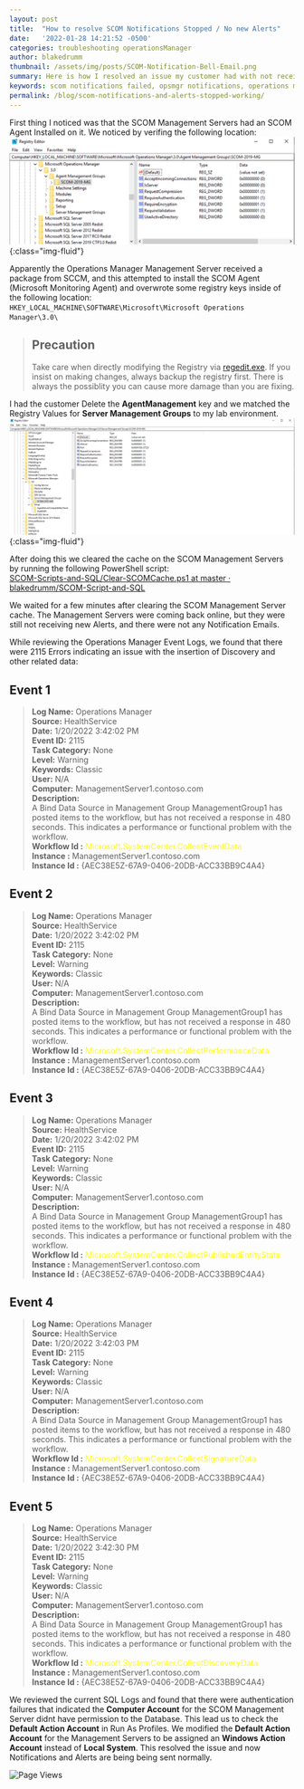 ```yaml
---
layout: post
title:  "How to resolve SCOM Notifications Stopped / No new Alerts"
date:   '2022-01-28 14:21:52 -0500'
categories: troubleshooting operationsManager
author: blakedrumm
thumbnail: /assets/img/posts/SCOM-Notification-Bell-Email.png
summary: Here is how I resolved an issue my customer had with not receiving notification emails for alerts in SCOM. They also noticed there are no new alerts in several days.
keywords: scom notifications failed, opsmgr notifications, operations manager notifications, alerts not updating, no new alerts, alerts stalled, all management server resource pool failure
permalink: /blog/scom-notifications-and-alerts-stopped-working/
---
```

 
 First thing I noticed was that the SCOM Management Servers had an SCOM Agent Installed on it. We noticed by verifing the following location:
 ![Management Server - Bad Registry Keys](/assets/img/posts/agent-registry-scom-ms.png){:class="img-fluid"}

Apparently the Operations Manager Management Server received a package from SCCM, and this attempted to install the SCOM Agent (Microsoft Monitoring Agent) and overwrote some registry keys inside of the following location: \
`HKEY_LOCAL_MACHINE\SOFTWARE\Microsoft\Microsoft Operations Manager\3.0\`

 > ## Precaution
 > Take care when directly modifying the Registry via [regedit.exe](https://support.microsoft.com/windows/how-to-open-registry-editor-in-windows-10-deab38e6-91d6-e0aa-4b7c-8878d9e07b11). If you insist on making changes, always backup the registry first. There is always the possiblity you can cause more damage than you are fixing.

I had the customer Delete the __AgentManagement__ key and we matched the Registry Values for __Server Management Groups__ to my lab environment.
![Management Server - Good Registry Keys](/assets/img/posts/management-server-registry.png){:class="img-fluid"}

After doing this we cleared the cache on the SCOM Management Servers by running the following PowerShell script: \
[SCOM-Scripts-and-SQL/Clear-SCOMCache.ps1 at master · blakedrumm/SCOM-Script-and-SQL](https://github.com/blakedrumm/SCOM-Scripts-and-SQL/blob/master/Powershell/Clear-SCOMCache.ps1)


We waited for a few minutes after clearing the SCOM Management Server cache. The Management Servers were coming back online, but they were still not receiving new Alerts, and there were not any Notification Emails.

While reviewing the Operations Manager Event Logs, we found that there were 2115 Errors indicating an issue with the insertion of Discovery and other related data:

## Event 1

 >__Log Name:__      Operations Manager \
 >__Source:__        HealthService \
 >__Date:__          1/20/2022 3:42:02 PM \
 >__Event ID:__      2115 \
 >__Task Category:__ None \
 >__Level:__         Warning \
 >__Keywords:__      Classic \
 >__User:__          N/A \
 >__Computer:__      ManagementServer1.contoso.com \
 >__Description:__ \
 >A Bind Data Source in Management Group ManagementGroup1 has posted items to the workflow, but has not received a response in 480 seconds.  This indicates a performance or functional problem with the workflow. \
 >__Workflow Id :__ <span style="color:yellow">Microsoft.SystemCenter.CollectEventData</span> \
 >__Instance    :__ ManagementServer1.contoso.com \
 >__Instance Id :__ {AEC38E5Z-67A9-0406-20DB-ACC33BB9C4A4}

 ## Event 2

 >__Log Name:__      Operations Manager \
 >__Source:__        HealthService \
 >__Date:__          1/20/2022 3:42:02 PM \
 >__Event ID:__      2115 \
 >__Task Category:__ None \
 >__Level:__         Warning \
 >__Keywords:__      Classic \
 >__User:__          N/A \
 >__Computer:__      ManagementServer1.contoso.com \
 >__Description:__ \
 >A Bind Data Source in Management Group ManagementGroup1 has posted items to the workflow, but has not received a response in 480 seconds.  This indicates a performance or functional problem with the workflow. \
 >__Workflow Id :__ <span style="color:yellow">Microsoft.SystemCenter.CollectPerformanceData</span> \
 >__Instance    :__ ManagementServer1.contoso.com \
 >__Instance Id :__ {AEC38E5Z-67A9-0406-20DB-ACC33BB9C4A4}

 ## Event 3

 >__Log Name:__      Operations Manager \
 >__Source:__        HealthService \
 >__Date:__          1/20/2022 3:42:02 PM \
 >__Event ID:__      2115 \
 >__Task Category:__ None \
 >__Level:__         Warning \
 >__Keywords:__      Classic \
 >__User:__          N/A \
 >__Computer:__      ManagementServer1.contoso.com \
 >__Description:__ \
 >A Bind Data Source in Management Group ManagementGroup1 has posted items to the workflow, but has not received a response in 480 seconds.  This indicates a performance or functional problem with the workflow. \
 >__Workflow Id :__ <span style="color:yellow">Microsoft.SystemCenter.CollectPublishedEntityState</span> \
 >__Instance    :__ ManagementServer1.contoso.com \
 >__Instance Id :__ {AEC38E5Z-67A9-0406-20DB-ACC33BB9C4A4}

## Event 4

 >__Log Name:__      Operations Manager \
 >__Source:__        HealthService \
 >__Date:__          1/20/2022 3:42:03 PM \
 >__Event ID:__      2115 \
 >__Task Category:__ None \
 >__Level:__         Warning \
 >__Keywords:__      Classic \
 >__User:__          N/A \
 >__Computer:__      ManagementServer1.contoso.com \
 >__Description:__ \
 >A Bind Data Source in Management Group ManagementGroup1 has posted items to the workflow, but has not received a response in 480 seconds.  This indicates a performance or functional problem with the workflow. \
 >__Workflow Id :__ <span style="color:yellow">Microsoft.SystemCenter.CollectSignatureData</span> \
 >__Instance    :__ ManagementServer1.contoso.com \
 >__Instance Id :__ {AEC38E5Z-67A9-0406-20DB-ACC33BB9C4A4}

 ## Event 5

 >__Log Name:__      Operations Manager \
 >__Source:__        HealthService \
 >__Date:__          1/20/2022 3:42:30 PM \
 >__Event ID:__      2115 \
 >__Task Category:__ None \
 >__Level:__         Warning \
 >__Keywords:__      Classic \
 >__User:__          N/A \
 >__Computer:__      ManagementServer1.contoso.com \
 >__Description:__ \
 >A Bind Data Source in Management Group ManagementGroup1 has posted items to the workflow, but has not received a response in 480 seconds.  This indicates a performance or functional problem with the workflow. \
 >__Workflow Id :__ <span style="color:yellow">Microsoft.SystemCenter.CollectDiscoveryData</span> \
 >__Instance    :__ ManagementServer1.contoso.com \
 >__Instance Id :__ {AEC38E5Z-67A9-0406-20DB-ACC33BB9C4A4}

We reviewed the current SQL Logs and found that there were authentication failures that indicated the __Computer Account__ for the SCOM Management Server didnt have permission to the Database. This lead us to check the __Default Action Account__ in Run As Profiles. We modified the __Default Action Account__ for the Management Servers to be assigned an __Windows Action Account__ instead of __Local System__. This resolved the issue and now Notifications and Alerts are being being sent normally.

![Page Views](https://counter.blakedrumm.com/count/tag.svg?url=blakedrumm.com/blog/scom-notifications-and-alerts-stopped-working/)

<!--
Having trouble with Pages? Check out our [documentation](https://docs.github.com/categories/github-pages-basics/) or [contact support](https://support.github.com/contact) and we’ll help you sort it out.
-->